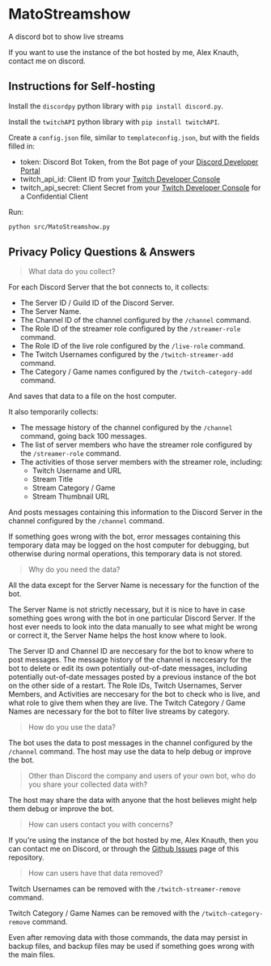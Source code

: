# MatoStreamshow
A discord bot to show live streams

If you want to use the instance of the bot hosted by me, Alex Knauth, contact me on discord.

## Instructions for Self-hosting

Install the `discordpy` python library with `pip install discord.py`.

Install the `twitchAPI` python library with `pip install twitchAPI`.

Create a `config.json` file,
similar to `templateconfig.json`,
but with the fields filled in:
- token: Discord Bot Token, from the Bot page of your [Discord Developer Portal](https://discord.com/developers/applications)
- twitch_api_id: Client ID from your [Twitch Developer Console](https://dev.twitch.tv/console)
- twitch_api_secret: Client Secret from your [Twitch Developer Console](https://dev.twitch.tv/console) for a Confidential Client

Run:
```bash
python src/MatoStreamshow.py
```

## Privacy Policy Questions & Answers

> What data do you collect?

For each Discord Server that the bot connects to, it collects:

- The Server ID / Guild ID of the Discord Server.
- The Server Name.
- The Channel ID of the channel configured by the `/channel` command.
- The Role ID of the streamer role configured by the `/streamer-role` command.
- The Role ID of the live role configured by the `/live-role` command.
- The Twitch Usernames configured by the `/twitch-streamer-add` command.
- The Category / Game names configured by the `/twitch-category-add` command.

And saves that data to a file on the host computer.

It also temporarily collects:
- The message history of the channel configured by the `/channel` command, going back 100 messages.
- The list of server members who have the streamer role configured by the `/streamer-role` command.
- The activities of those server members with the streamer role, including:
  - Twitch Username and URL
  - Stream Title
  - Stream Category / Game
  - Stream Thumbnail URL

And posts messages containing this information to the Discord Server in the channel configured by the `/channel` command.

If something goes wrong with the bot,
error messages containing this temporary data may be logged on the host computer for debugging,
but otherwise during normal operations,
this temporary data is not stored.

> Why do you need the data?

All the data except for the Server Name is necessary for the function of the bot.

The Server Name is not strictly necessary,
but it is nice to have in case something goes wrong with the bot in one particular Discord Server.
If the host ever needs to look into the data manually to see what might be wrong or correct it,
the Server Name helps the host know where to look.

The Server ID and Channel ID are neccesary for the bot to know where to post messages.
The message history of the channel is neccesary for the bot to delete or edit its own potentially out-of-date messages,
including potentially out-of-date messages posted by a previous instance of the bot on the other side of a restart.
The Role IDs, Twitch Usernames, Server Members, and Activities are neccesary for the bot to check who is live, and what role to give them when they are live.
The Twitch Category / Game Names are necessary for the bot to filter live streams by category.

> How do you use the data?

The bot uses the data to post messages in the channel configured by the `/channel` command.
The host may use the data to help debug or improve the bot.

> Other than Discord the company and users of your own bot, who do you share your collected data with?

The host may share the data with anyone that the host believes might help them debug or improve the bot.

> How can users contact you with concerns?

If you're using the instance of the bot hosted by me, Alex Knauth,
then you can contact me on Discord, or through the
[Github Issues](https://github.com/AlexKnauth/MatoStreamshow/issues)
page of this repository.

> How can users have that data removed?

Twitch Usernames can be removed with the `/twitch-streamer-remove` command.

Twitch Category / Game Names can be removed with the `/twitch-category-remove` command.

Even after removing data with those commands,
the data may persist in backup files,
and backup files may be used if something goes wrong with the main files.
